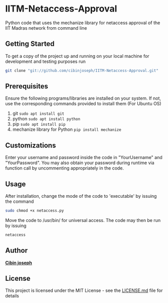 # IITM-Netaccess-Approval
Python code that uses the mechanize library for netaccess approval of the IIT Madras network from command line

## Getting Started
To get a copy of the project up and running on your local machine for development and testing purposes run
```sh
git clone "git://github.com/cibinjoseph/IITM-Netaccess-Approval.git"
```

## Prerequisites
Ensure the following programs/libraries are installed on your system. If not, use the corresponding commands provided to install them (For Ubuntu OS) 
1. git `sudo apt install git`
2. python `sudo apt install python`
3. pip `sudo apt install pip`
4. mechanize library for Python `pip install mechanize`

## Customizations
Enter your username and password inside the code in "YourUsername" and "YourPassword". You may also obtain your password during runtime via function call by uncommenting appropriately in the code.

## Usage
After installation, change the mode of the code to 'executable' by issuing the command
```sh
sudo chmod +x netaccess.py
```

Move the code to /usr/bin/ for universal access. The code may then be run by issuing
```sh
netaccess
```

## Author
[**Cibin joseph**](https://github.com/cibinjoseph/)

## License
This project is licensed under the MIT License - see the [LICENSE.md](LICENSE.md) file for details
